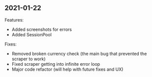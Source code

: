 ## 2021-01-22
Features:
- Added screenshots for errors
- Added SessionPool

Fixes:
- Removed broken currency check (the main bug that prevented the scraper to work)
- Fixed scraper getting into infinite error loop
- Major code refactor (will help with future fixes and UX)
